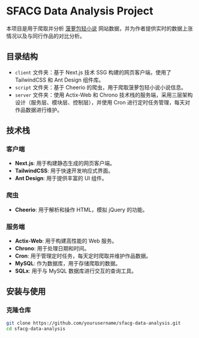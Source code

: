 # SFACG Data Analysis Project

本项目是用于爬取并分析 [菠萝包轻小说](https://book.sfacg.com/) 网站数据，并为作者提供实时的数据上涨情况以及与同行作品的对比分析。

## 目录结构

- `client` 文件夹：基于 Next.js 技术 SSG 构建的网页客户端，使用了 TailwindCSS 和 Ant Design 组件库。
- `script` 文件夹：基于 Cheerio 的爬虫，用于爬取菠萝包轻小说小说信息。
- `server` 文件夹：使用 Actix-Web 和 Chrono 技术栈的服务端，采用三层架构设计（服务层、模块层、控制层），并使用 Cron 进行定时任务管理，每天对作品数据进行维护。

## 技术栈

### 客户端

- **Next.js**: 用于构建静态生成的网页客户端。
- **TailwindCSS**: 用于快速开发响应式界面。
- **Ant Design**: 用于提供丰富的 UI 组件。

### 爬虫

- **Cheerio**: 用于解析和操作 HTML，模拟 jQuery 的功能。

### 服务端

- **Actix-Web**: 用于构建高性能的 Web 服务。
- **Chrono**: 用于处理日期和时间。
- **Cron**: 用于管理定时任务，每天定时爬取并维护作品数据。
- **MySQL**: 作为数据库，用于存储爬取的数据。
- **SQLx**: 用于与 MySQL 数据库进行交互的查询工具。

## 安装与使用

### 克隆仓库

```bash
git clone https://github.com/yourusername/sfacg-data-analysis.git
cd sfacg-data-analysis